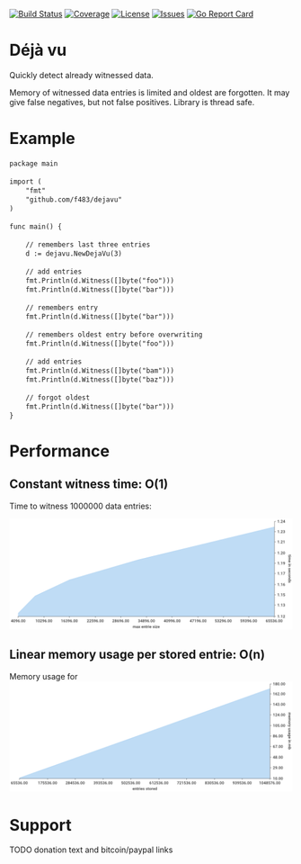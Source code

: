 [![Build Status](https://travis-ci.org/f483/dejavu.svg)](https://travis-ci.org/f483/dejavu)
[![Coverage](https://coveralls.io/repos/f483/dejavu/badge.svg)](https://coveralls.io/r/f483/dejavu)
[![License](https://img.shields.io/badge/license-MIT-blue.svg)](https://raw.githubusercontent.com/f483/dejavu/master/LICENSE)
[![Issues](https://img.shields.io/github/issues/f483/dejavu.svg)](https://github.com/f483/dejavu/issues)
[![Go Report Card](https://goreportcard.com/badge/github.com/f483/dejavu)](https://goreportcard.com/report/github.com/f483/dejavu)


# Déjà vu

Quickly detect already witnessed data.

Memory of witnessed data entries is limited and oldest are forgotten.
It may give false negatives, but not false positives. Library is thread
safe.


# Example

```
package main

import (
	"fmt"
	"github.com/f483/dejavu"
)

func main() {

	// remembers last three entries
	d := dejavu.NewDejaVu(3)

	// add entries
	fmt.Println(d.Witness([]byte("foo")))
	fmt.Println(d.Witness([]byte("bar")))

	// remembers entry
	fmt.Println(d.Witness([]byte("bar")))

	// remembers oldest entry before overwriting
	fmt.Println(d.Witness([]byte("foo")))

	// add entries
	fmt.Println(d.Witness([]byte("bam")))
	fmt.Println(d.Witness([]byte("baz")))

	// forgot oldest
	fmt.Println(d.Witness([]byte("bar")))
}
```


# Performance

## Constant witness time: O(1)

Time to witness 1000000 data entries:

![Benchmark Time](https://github.com/f483/dejavu/raw/master/benchmark-time.png)


## Linear memory usage per stored entrie: O(n)

Memory usage for 
![Benchmark Memory](https://github.com/f483/dejavu/raw/master/benchmark-memory.png)

# Support

TODO donation text and bitcoin/paypal links

